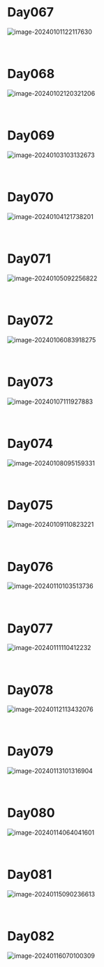 # Day067

![image-20240101122117630](./assets/image-20240101122117630.png)

&nbsp;

# Day068

![image-20240102120321206](./assets/image-20240102120321206.png)

&nbsp;

# Day069

![image-20240103103132673](./assets/image-20240103103132673.png)

&nbsp;

# Day070

![image-20240104121738201](./assets/image-20240104121738201.png)

&nbsp;

# Day071

![image-20240105092256822](./assets/image-20240105092256822.png)

&nbsp;

# Day072

![image-20240106083918275](./assets/image-20240106083918275.png)

&nbsp;

# Day073

![image-20240107111927883](./assets/image-20240107111927883.png)

&nbsp;

# Day074

![image-20240108095159331](./assets/image-20240108095159331.png)

&nbsp;

# Day075

![image-20240109110823221](./assets/image-20240109110823221.png)

&nbsp;

# Day076

![image-20240110103513736](./assets/image-20240110103513736.png)

&nbsp;

# Day077

![image-20240111110412232](./assets/image-20240111110412232.png)

&nbsp;

# Day078

![image-20240112113432076](./assets/image-20240112113432076.png)

&nbsp;

# Day079

![image-20240113101316904](./assets/image-20240113101316904.png)

&nbsp;

# Day080

![image-20240114064041601](./assets/image-20240114064041601.png)

&nbsp;

# Day081

![image-20240115090236613](./assets/image-20240115090236613.png)

&nbsp;

# Day082

![image-20240116070100309](./assets/image-20240116070100309.png)